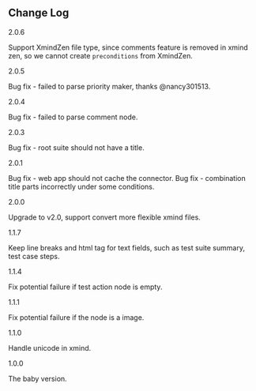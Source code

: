 Change Log
----------
2.0.6

Support XmindZen file type, since comments feature is removed in xmind zen, so we cannot create `preconditions` from XmindZen.

2.0.5

Bug fix - failed to parse priority maker, thanks @nancy301513.

2.0.4

Bug fix - failed to parse comment node.

2.0.3

Bug fix - root suite should not have a title.

2.0.1

Bug fix - web app should not cache the connector.
Bug fix - combination title parts incorrectly under some conditions.

2.0.0

Upgrade to v2.0, support convert more flexible xmind files.

1.1.7

Keep line breaks and html tag for text fields, such as test suite summary, test case steps.

1.1.4

Fix potential failure if test action node is empty.

1.1.1

Fix potential failure if the node is a image.

1.1.0

Handle unicode in xmind.

1.0.0

The baby version.